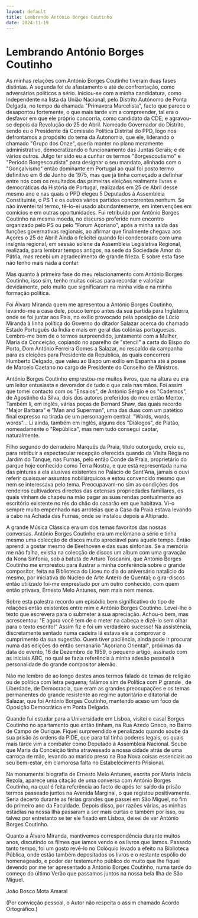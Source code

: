 ```yaml
---
layout: default
title: Lembrando António Borges Coutinho
date: 2024-11-19
---
```

# Lembrando António Borges Coutinho

As minhas relações com António Borges Coutinho tiveram duas fases distintas. A segunda foi de afastamento e até de confrontação, como adversários políticos a sério. Iniciou-se com a minha candidatura, como Independente na lista da União Nacional, pelo Distrito Autónomo de Ponta Delgada, no tempo da chamada "Primavera Marcelista", facto que parece o desapontou fortemente, o que mais tarde vim a compreender, tal era o desfavor em que ele próprio concorria, como candidato da CDE; e agravou-se depois da Revolução do 25 de Abril. Nomeado Governador do Distrito, sendo eu o Presidente da Comissão Política Distrital do PPD, logo nos defrontamos a propósito do tema da Autonomia, que ele, liderando o chamado "Grupo dos Onze", queria manter no plano meramente administrativo, democratizando o funcionamento das Juntas Gerais; e de vários outros. Julgo ter sido eu a cunhar os termos "Borgescoutismo" e "Período Borgescoutista" para designar o seu mandato, alinhado com o "Gonçalvismo" então dominante em Portugal ao qual foi posto termo definitivo em 6 de Junho de 1975, mas que já tinha começado a definhar entre nós com os resultados das primeiras eleições realmente livres e democráticas da História de Portugal, realizadas em 25 de Abril desse mesmo ano e nas quais o PPD elegeu 5 Deputados à Assembleia Constituinte, o PS 1 e os outros vários partidos concorrentes nenhum. Se não inventei tal termo, tê-lo-ei usado abundantemente, em intervenções em comícios e em outras oportunidades. Fui retribuído por António Borges Coutinho na mesma moeda, no discurso proferido num encontro organizado pelo PS ou pelo "Forum Açoriano", após a minha saída das funções governativas regionais, ao afirmar que finalmente chegava aos Açores o 25 de Abril! Ainda o felicitei quando foi condecorado com uma insígnia regional, em sessão solene da Assembleia Legislativa Regional, realizada, para lembrar tempos antigos, na sede da Sociedade Amor da Pátria, mas recebi um agradecimento de grande frieza. E sobre esta fase não tenho mais nada a contar. 


Mas quanto à primeira fase do meu relacionamento com António Borges Coutinho, isso sim, tenho muitas coisas para recordar e valorizar devidamente, pelo muito que significaram na minha vida e na minha formação política. 


Foi Álvaro Miranda quem me apresentou a António Borges Coutinho, levando-me a casa dele, pouco tempo antes da sua partida para Inglaterra, onde se foi juntar aos Pais, no exílio provocado pela oposição de Lúcio Miranda à linha política do Governo do ditador Salazar acerca do chamado Estado Português da Índia e mais em geral das colónias portuguesas. Lembro-me bem de o termos surpreendido, juntamente com a Mulher, Maria da Conceição, copiando no aparelho de "stencil" a carta do Bispo do Porto, Dom António Ferreira Gomes a Salazar, no rescaldo da campanha para as eleições para Presidente da República, às quais concorrera Humberto Delgado, que valeu ao Bispo um exílio em Espanha até á posse de Marcelo Caetano no cargo de Presidente do Conselho de Ministros. 


António Borges Coutinho emprestou-me muitos livros, que na altura eu era um leitor entusiasta e devorador de tudo o que caía nas mãos. Foi assim que tomei contacto com os "Ensaios", de António Sérgio e os "Cadernos", de Agostinho da Silva, dois dos autores preferidos do meu então Mentor. Também li, em inglês, várias peças de Bernard Shaw, das quais recordo "Major Barbara" e "Man and Superman", uma das duas com um patético final expresso na tirada de um personagem central: "Words, words, words"... Li ainda, também em inglês, alguns dos "Diálogos", de Platão, nomeadamente o "República", mas nem tudo consegui captar, naturalmente. 


Filho segundo do derradeiro Marquês da Praia, título outorgado, creio eu, para retribuir a espectacular  recepção oferecida quando da Visita Régia no Jardim do Tanque, nas Furnas, pelo então Conde da Praia, proprietário do parque hoje conhecido como Terra Nostra, e que está representada numa das pinturas a ela alusivas existentes no Palácio de Sant'Ana, jamais o ouvi referir quaisquer assuntos nobiliárquicos e estou convencido mesmo que nem se interessava pelo tema. Preocupavam-no sim as condições dos rendeiros cultivadores directos das extensas propriedades familiares, os quais vinham de chapéu na mão pagar as suas rendas pontualmente ao escritório existente no rés do chão do casarão em que habitava. Vi-o sempre muito empenhado nas arroteias que a Casa da Praia estava levando a cabo na Achada das Furnas, onde se instalou depois a Altiprado. 


A grande Música Clássica era um dos temas favoritos das nossas conversas. António Borges Coutinho era um melómano a sério e tinha mesmo uma colecção de discos muito apreciável para aquele tempo.  Então aprendi a gostar mesmo de Beethoven e das suas sinfonias. Se a memória me não falha, existia na colecção de discos um album com uma gravação da Nona Sinfonia, sob a batuta de Arturo Toscanini, que  António Borges Coutinho me emprestou para ilustrar a minha conferência sobre o grande compositor, feita na Biblioteca do Liceu no dia do aniversário natalício do mesmo, por iniciativa do Núcleo de Arte Antero de Quental; o gira-discos então utilizado foi-me emprestado por um outro conhecido, com quem então privava, Ernesto Melo Antunes, nem mais nem menos. 


Sobre esta palestra recordo um episódio bem significativo do tipo de relações então existentes entre mim e António Borges Coutinho. Levei-lhe o texto que escrevera para o submeter à sua apreciação. Achou-o bem, mas acrescentou: "E agora você tem de o meter na cabeça e dizê-lo sem olhar para o texto escrito!" Assim fiz e foi um verdadeiro sucesso! Na assistência, discretamente sentado numa cadeira lá estava ele a comprovar o cumprimento da sua sugestão.  Quem tiver paciência, ainda pode ir procurar numa das edições do então semanário "Açoriano Oriental", próximas da data do evento, 16 de Dezembro de 1959, o pequeno artigo, assinado com as iniciais ABC, no qual se fazia referência à minha adesão pessoal à personalidade do grande compositor alemão. 


Não me lembro de ao longo destes anos termos falado de temas de religião ou de política com letra pequena; falámos sim de Política com P grande , de Liberdade, de Democracia, que eram as grandes preocupações e os temas permanentes do grande resistente ao regime autoritário e ditatorial de Salazar, que foi António Borges Coutinho, mantendo aceso um foco da Oposição Democrática em Ponta Delgada.  


Quando fui estudar para a Universidade em Lisboa, visitei o casal Borges Coutinho no apartamento que então tinham, na Rua Azedo Gneco, no Bairro de Campo de Ourique. Fiquei surpreendido e penalizado quando soube da sua prisão às ordens da PIDE, que para tal tinha poderes legais, os quais mais tarde vim a combater como Deputado à Assembleia Nacional. Soube que Maria da Conceição tinha atravessado a nossa cidade atrás de uma carroça de mão, levando ao marido preso na Boa Nova coisas essenciais ao seu bem-estar, em clamorosa falta no Estabelecimento Prisional. 


Na monumental biografia de Ernesto Melo Antunes, escrita por Maria Inácia Rezola, aparece uma citação de uma conversa com António Borges Coutinho, na qual é feita referência ao facto de após ter saído da prisão termos passeado juntos na Avenida Marginal, o que registou positivamente. Seria decerto durante as férias grandes que passei em São Miguel, no fim do primeiro ano da Faculdade. Depois disso, por razões várias, as minhas estadias na nossa Ilha passaram a ser mais curtas e também por isso, ou talvez por entretanto se ter ele fixado em Lisboa, deixei de ver António Borges Coutinho.  


Quanto a Álvaro Miranda, mantivemos correspondência durante muitos anos, discutindo os filmes que íamos vendo e os livros que líamos. Passado tanto tempo, foi um gosto revê-lo no Colóquio levado a efeito na Biblioteca Pública, onde estão também depositados os livros e o restante espólio do homenageado,  e poder dar testemunho público do muito que lhe fiquei devendo por me ter apresentado a António Borges Coutinho, numa tarde do começo do último Verão que passamos juntos na nossa bela Ilha de São Miguel. 


 


João Bosco Mota Amaral 


(Por convicção pessoal, o Autor não respeita o assim chamado Acordo Ortográfico.)